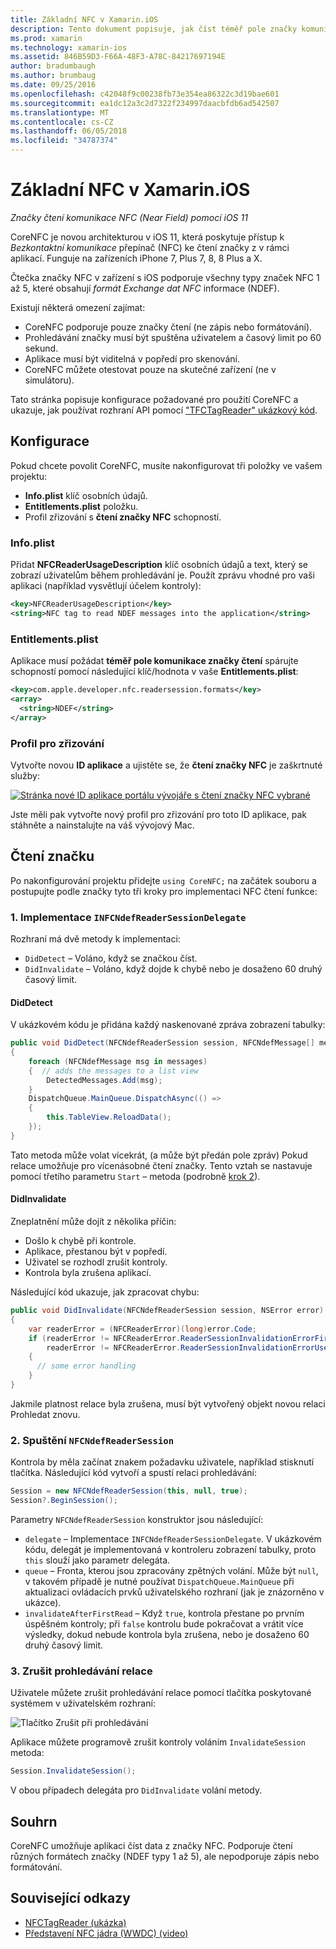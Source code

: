 ```yaml
---
title: Základní NFC v Xamarin.iOS
description: Tento dokument popisuje, jak číst téměř pole značky komunikace v Xamarin.iOS pomocí rozhraní API byla zavedená v iOS 11.
ms.prod: xamarin
ms.technology: xamarin-ios
ms.assetid: 846B59D3-F66A-48F3-A78C-84217697194E
author: bradumbaugh
ms.author: brumbaug
ms.date: 09/25/2016
ms.openlocfilehash: c42048f9c00238fb73e354ea86322c3d19bae601
ms.sourcegitcommit: ea1dc12a3c2d7322f234997daacbfdb6ad542507
ms.translationtype: MT
ms.contentlocale: cs-CZ
ms.lasthandoff: 06/05/2018
ms.locfileid: "34787374"
---
```

# <a name="core-nfc-in-xamarinios"></a>Základní NFC v Xamarin.iOS

_Značky čtení komunikace NFC (Near Field) pomocí iOS 11_

CoreNFC je novou architekturou v iOS 11, která poskytuje přístup k _Bezkontaktní komunikace_ přepínač (NFC) ke čtení značky z v rámci aplikací. Funguje na zařízeních iPhone 7, Plus 7, 8, 8 Plus a X.

Čtečka značky NFC v zařízení s iOS podporuje všechny typy značek NFC 1 až 5, které obsahují _formát Exchange dat NFC_ informace (NDEF).

Existují některá omezení zajímat:

- CoreNFC podporuje pouze značky čtení (ne zápis nebo formátování).
- Prohledávání značky musí být spuštěna uživatelem a časový limit po 60 sekund.
- Aplikace musí být viditelná v popředí pro skenování.
- CoreNFC můžete otestovat pouze na skutečné zařízení (ne v simulátoru).

Tato stránka popisuje konfigurace požadované pro použití CoreNFC a ukazuje, jak používat rozhraní API pomocí ["TFCTagReader" ukázkový kód](https://developer.xamarin.com/samples/monotouch/ios11/NFCTagReader/).

## <a name="configuration"></a>Konfigurace

Pokud chcete povolit CoreNFC, musíte nakonfigurovat tři položky ve vašem projektu:

- **Info.plist** klíč osobních údajů.
- **Entitlements.plist** položku.
- Profil zřizování s **čtení značky NFC** schopností.

### <a name="infoplist"></a>Info.plist

Přidat **NFCReaderUsageDescription** klíč osobních údajů a text, který se zobrazí uživatelům během prohledávání je. Použít zprávu vhodné pro vaši aplikaci (například vysvětlují účelem kontroly):

```xml
<key>NFCReaderUsageDescription</key>
<string>NFC tag to read NDEF messages into the application</string>
```

### <a name="entitlementsplist"></a>Entitlements.plist

Aplikace musí požádat **téměř pole komunikace značky čtení** spárujte schopností pomocí následující klíč/hodnota v vaše **Entitlements.plist**:

```xml
<key>com.apple.developer.nfc.readersession.formats</key>
<array>
  <string>NDEF</string>
</array>
```

### <a name="provisioning-profile"></a>Profil pro zřizování

Vytvořte novou **ID aplikace** a ujistěte se, že **čtení značky NFC** je zaškrtnuté služby:

[![Stránka nové ID aplikace portálu vývojáře s čtení značky NFC vybrané](corenfc-images/app-services-nfc-sml.png)](corenfc-images/app-services-nfc.png#lightbox)

Jste měli pak vytvořte nový profil pro zřizování pro toto ID aplikace, pak stáhněte a nainstalujte na váš vývojový Mac.

## <a name="reading-a-tag"></a>Čtení značku

Po nakonfigurování projektu přidejte `using CoreNFC;` na začátek souboru a postupujte podle značky tyto tři kroky pro implementaci NFC čtení funkce:

### <a name="1-implement-infcndefreadersessiondelegate"></a>1. Implementace `INFCNdefReaderSessionDelegate`

Rozhraní má dvě metody k implementaci:

- `DidDetect` – Voláno, když se značkou číst.
- `DidInvalidate` – Voláno, když dojde k chybě nebo je dosaženo 60 druhý časový limit.

#### <a name="diddetect"></a>DidDetect

V ukázkovém kódu je přidána každý naskenované zpráva zobrazení tabulky:

```csharp
public void DidDetect(NFCNdefReaderSession session, NFCNdefMessage[] messages)
{
    foreach (NFCNdefMessage msg in messages)
    {  // adds the messages to a list view
        DetectedMessages.Add(msg);
    }
    DispatchQueue.MainQueue.DispatchAsync(() =>
    {
        this.TableView.ReloadData();
    });
}
```

Tato metoda může volat vícekrát, (a může být předán pole zpráv) Pokud relace umožňuje pro vícenásobné čtení značky. Tento vztah se nastavuje pomocí třetího parametru `Start` – metoda (podrobně [krok 2](#step2)).

#### <a name="didinvalidate"></a>DidInvalidate

Zneplatnění může dojít z několika příčin:

- Došlo k chybě při kontrole.
- Aplikace, přestanou být v popředí.
- Uživatel se rozhodl zrušit kontroly.
- Kontrola byla zrušena aplikací.

Následující kód ukazuje, jak zpracovat chybu:

```csharp
public void DidInvalidate(NFCNdefReaderSession session, NSError error)
{
    var readerError = (NFCReaderError)(long)error.Code;
    if (readerError != NFCReaderError.ReaderSessionInvalidationErrorFirstNDEFTagRead &&
        readerError != NFCReaderError.ReaderSessionInvalidationErrorUserCanceled)
    {
      // some error handling
    }
}
```

Jakmile platnost relace byla zrušena, musí být vytvořený objekt novou relaci Prohledat znovu.

<a name="step2" />

### <a name="2-start-an-nfcndefreadersession"></a>2. Spuštění `NFCNdefReaderSession`

Kontrola by měla začínat znakem požadavku uživatele, například stisknutí tlačítka.
Následující kód vytvoří a spustí relaci prohledávání:

```csharp
Session = new NFCNdefReaderSession(this, null, true);
Session?.BeginSession();
```

Parametry `NFCNdefReaderSession` konstruktor jsou následující:

- `delegate` – Implementace `INFCNdefReaderSessionDelegate`. V ukázkovém kódu, delegát je implementovaná v kontroleru zobrazení tabulky, proto `this` slouží jako parametr delegáta.
- `queue` – Fronta, kterou jsou zpracovány zpětných volání. Může být `null`, v takovém případě je nutné používat `DispatchQueue.MainQueue` při aktualizaci ovládacích prvků uživatelského rozhraní (jak je znázorněno v ukázce).
- `invalidateAfterFirstRead` – Když `true`, kontrola přestane po prvním úspěšném kontroly; při `false` kontrolu bude pokračovat a vrátit více výsledky, dokud nebude kontrola byla zrušena, nebo je dosaženo 60 druhý časový limit.


### <a name="3-cancel-the-scanning-session"></a>3. Zrušit prohledávání relace

Uživatele můžete zrušit prohledávání relace pomocí tlačítka poskytované systémem v uživatelském rozhraní:

![Tlačítko Zrušit při prohledávání](corenfc-images/scan-cancel-sml.png)

Aplikace můžete programově zrušit kontroly voláním `InvalidateSession` metoda:

```csharp
Session.InvalidateSession();
```

V obou případech delegáta pro `DidInvalidate` volání metody.

## <a name="summary"></a>Souhrn

CoreNFC umožňuje aplikaci číst data z značky NFC. Podporuje čtení různých formátech značky (NDEF typy 1 až 5), ale nepodporuje zápis nebo formátování.


## <a name="related-links"></a>Související odkazy

- [NFCTagReader (ukázka)](https://developer.xamarin.com/samples/monotouch/ios11/NFCTagReader/)
- [Představení NFC jádra (WWDC) (video)](https://developer.apple.com/videos/play/wwdc2017/718/)

